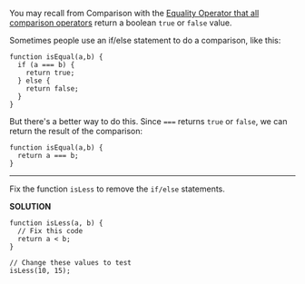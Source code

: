 You may recall from Comparison with the [Equality Operator that all comparison operators](https://learn.freecodecamp.org/waypoint-comparison-with-the-equality-operator) return a boolean `true` or `false` value.

Sometimes people use an if/else statement to do a comparison, like this:

```
function isEqual(a,b) {
  if (a === b) {
    return true;
  } else {
    return false;
  }
}
```

But there's a better way to do this. Since `===` returns `true` or `false`, we can return the result of the comparison:

```
function isEqual(a,b) {
  return a === b;
}
```
---

Fix the function `isLess` to remove the `if/else` statements.

**SOLUTION**

```
function isLess(a, b) {
  // Fix this code
  return a < b;
}

// Change these values to test
isLess(10, 15);
```
